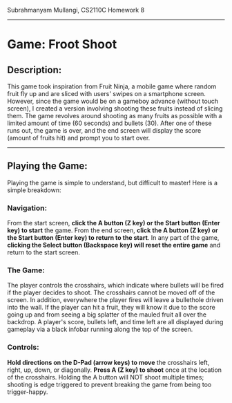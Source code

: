 Subrahmanyam Mullangi, CS2110C Homework 8
***
# Game: Froot Shoot
## Description:
This game took inspiration from Fruit Ninja, a mobile game where random fruit fly up and are sliced with users' swipes on a smartphone screen. However, since the game would be on a gameboy advance (without touch screen), I created a version involving shooting these fruits instead of slicing them. The game revolves around shooting as many fruits as possible with a limited amount of time (60 seconds) and bullets (30). After one of these runs out, the game is over, and the end screen will display the score (amount of fruits hit) and prompt you to start over.
***

## Playing the Game: 
Playing the game is simple to understand, but difficult to master! Here is a simple breakdown:


### Navigation: 
From the start screen, **click the A button (Z key) or the Start button (Enter key) to start** the game. From the end screen, **click the A button (Z key) or the Start button (Enter key) to return to the start**. In any part of the game, **clicking the Select button (Backspace key) will reset the entire game** and return to the start screen.


### The Game: 
The player controls the crosshairs, which indicate where bullets will be fired if the player decides to shoot. The crosshairs cannot be moved off of the screen. In addition, everywhere the player fires will leave a bullethole driven into the wall. If the player can hit a fruit, they will know it due to the score going up and from seeing a big splatter of the mauled fruit all over the backdrop. A player's score, bullets left, and time left are all displayed during gameplay via a black infobar running along the top of the screen.


### Controls: 
**Hold directions on the D-Pad (arrow keys) to move** the crosshairs left, right, up, down, or diagonally. **Press A (Z key) to shoot** once at the location of the crosshairs. Holding the A button will NOT shoot multiple times; shooting is edge triggered to prevent breaking the game from being too trigger-happy.